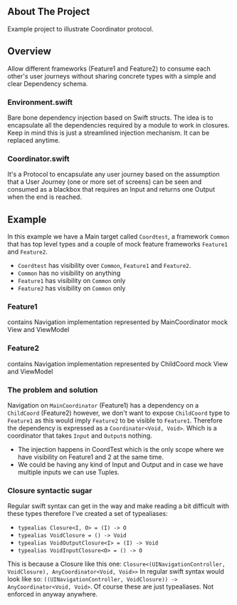 ## About The Project

Example project to illustrate Coordinator protocol.


<!-- GETTING STARTED -->
## Overview

Allow different frameworks (Feature1 and Feature2) to consume each other's user journeys without sharing concrete types with a simple and clear Dependency schema.

### Environment.swift

Bare bone dependency injection based on Swift structs. The idea is to encapsulate all the dependencies required by a module to work in closures. Keep in mind this is just a streamlined injection mechanism. It can be replaced anytime.

### Coordinator.swift

It's a Protocol to encapsulate any user journey based on the assumption that a User Journey (one or more set of screens) can be seen and consumed as a blackbox that requires an Input and returns one Output when the end is reached.

## Example

In this example we have a Main target called `Coordtest`, a framework `Common` that has top level types and a couple of mock feature frameworks `Feature1` and `Feature2`.
 - `Coordtest` has visibility over `Common`, `Feature1` and `Feature2`.
 - `Common` has no visibility on anything
 - `Feature1` has visibility on `Common` only
 - `Feature2` has visibility on `Common` only

### Feature1
contains Navigation implementation represented by MainCoordinator
mock View and ViewModel

### Feature2
contains Navigation implementation represented by ChildCoord
mock View and ViewModel

### The problem and solution
Navigation on `MainCoordinator` (Feature1) has a dependency on a `ChildCoord` (Feature2) however, we don't want to expose `ChildCoord` type to `Feature1` as this would imply `Feature2` to be visible to `Feature1`. Therefore the dependency is expressed as a `Coordinator<Void, Void>`. Which is a coordinator that takes `Input` and `Output`s nothing.

- The injection happens in CoordTest which is the only scope where we have visibility on Feature1 and 2 at the same time.
- We could be having any kind of Input and Output and in case we have multiple inputs we can use Tuples.

### Closure syntactic sugar
Regular swift syntax can get in the way and make reading a bit difficult with these types therefore I've created a set of typealiases:

- `typealias Closure<I, O> = (I) -> O`
- `typealias VoidClosure = () -> Void`
- `typealias VoidOutputClosure<I> = (I) -> Void`
- `typealias VoidInputClosure<O> = () -> O`

This is because a Closure like this one: `Closure<(UINavigationController, VoidClosure), AnyCoordinator<Void, Void>>`
In regular swift syntax would look like so: `((UINavigationController, VoidClosure)) -> AnyCoordinator<Void, Void>`. Of course these are just typealiases. Not enforced in anyway anywhere.